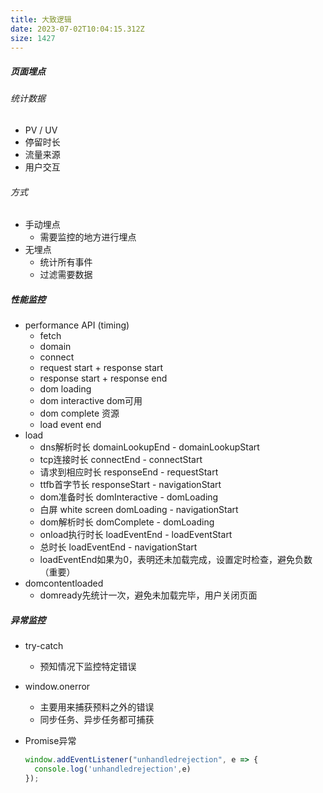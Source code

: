 ```yaml
---
title: 大致逻辑
date: 2023-07-02T10:04:15.312Z
size: 1427
---
```

##### ⻚面埋点

###### 统计数据

- PV / UV
- 停留时⻓
- 流量来源
- 用户交互

###### 方式

- 手动埋点
  - 需要监控的地方进行埋点
- 无埋点
  - 统计所有事件
  - 过滤需要数据

##### 性能监控

- performance API (timing)
  - fetch
  - domain
  - connect
  - request start + response start
  - response start + response end
  - dom loading
  - dom interactive dom可用
  - dom complete 资源
  - load event end
- load
  - dns解析时长 domainLookupEnd - domainLookupStart
  - tcp连接时长 connectEnd - connectStart
  - 请求到相应时长 responseEnd - requestStart
  - ttfb首字节长 responseStart - navigationStart
  - dom准备时长 domInteractive - domLoading
  - 白屏 white screen domLoading - navigationStart
  - dom解析时长 domComplete - domLoading
  - onload执行时长 loadEventEnd - loadEventStart
  - 总时长 loadEventEnd - navigationStart
  - loadEventEnd如果为0，表明还未加载完成，设置定时检查，避免负数 （重要）
- domcontentloaded
  - domready先统计一次，避免未加载完毕，用户关闭页面

##### 异常监控

- try-catch

  - 预知情况下监控特定错误

- window.onerror

  - 主要用来捕获预料之外的错误
  - 同步任务、异步任务都可捕获

- Promise异常

  ```js
  window.addEventListener("unhandledrejection", e => {
  	console.log('unhandledrejection',e)
  });
  ```
